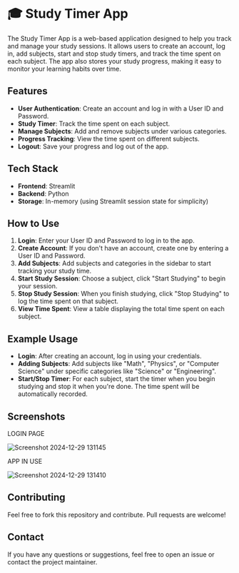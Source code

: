 # 🎓 Study Timer App

The Study Timer App is a web-based application designed to help you track and manage your study sessions. It allows users to create an account, log in, add subjects, start and stop study timers, and track the time spent on each subject. The app also stores your study progress, making it easy to monitor your learning habits over time.

## Features

- **User Authentication**: Create an account and log in with a User ID and Password.
- **Study Timer**: Track the time spent on each subject.
- **Manage Subjects**: Add and remove subjects under various categories.
- **Progress Tracking**: View the time spent on different subjects.
- **Logout**: Save your progress and log out of the app.

## Tech Stack

- **Frontend**: Streamlit
- **Backend**: Python
- **Storage**: In-memory (using Streamlit session state for simplicity)

## How to Use

1. **Login**: Enter your User ID and Password to log in to the app.
2. **Create Account**: If you don't have an account, create one by entering a User ID and Password.
3. **Add Subjects**: Add subjects and categories in the sidebar to start tracking your study time.
4. **Start Study Session**: Choose a subject, click "Start Studying" to begin your session.
5. **Stop Study Session**: When you finish studying, click "Stop Studying" to log the time spent on that subject.
6. **View Time Spent**: View a table displaying the total time spent on each subject.

## Example Usage

- **Login**: After creating an account, log in using your credentials.
- **Adding Subjects**: Add subjects like "Math", "Physics", or "Computer Science" under specific categories like "Science" or "Engineering".
- **Start/Stop Timer**: For each subject, start the timer when you begin studying and stop it when you're done. The time spent will be automatically recorded.

## Screenshots
LOGIN PAGE

![Screenshot 2024-12-29 131145](https://github.com/user-attachments/assets/0b1056b7-4939-4adb-a18a-ff6deb6bb3e9)

APP IN USE

![Screenshot 2024-12-29 131410](https://github.com/user-attachments/assets/96654170-dc3d-43c0-9b2c-64b184edb354)


## Contributing

Feel free to fork this repository and contribute. Pull requests are welcome!

## Contact

If you have any questions or suggestions, feel free to open an issue or contact the project maintainer.
